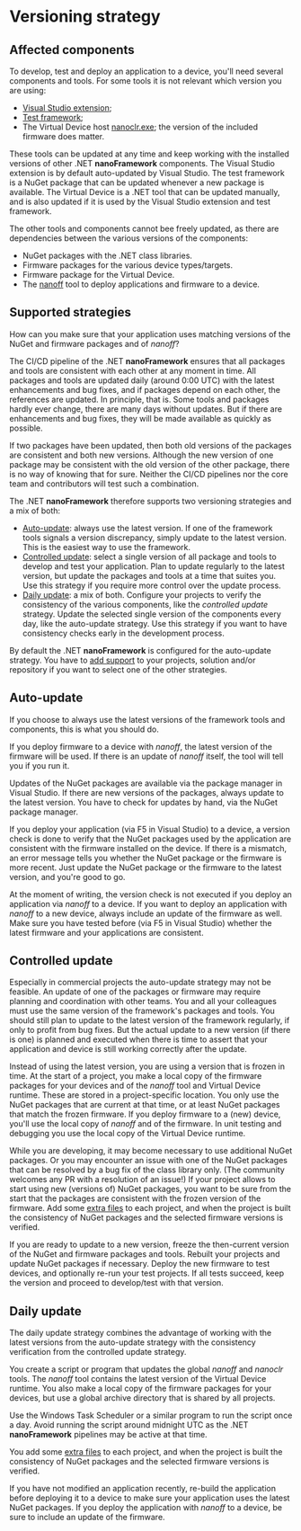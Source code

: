 # Versioning strategy

## Affected components

To develop, test and deploy an application to a device, you'll need several components and tools. For some tools it is not relevant which version you are using:

- [Visual Studio extension](../getting-started-guides/getting-started-managed.md);
- [Test framework](../unit-test);
- The Virtual Device host [nanoclr.exe](../getting-started-guides/virtual-device.md); the version of the included firmware does matter.

These tools can be updated at any time and keep working with the installed versions of other .NET **nanoFramework** components. The Visual Studio extension is by default auto-updated by Visual Studio. The test framework is a NuGet package that can be updated whenever a new package is available. The Virtual Device is a .NET tool that can be updated manually, and is also updated if it is used by the Visual Studio extension and test framework.

The other tools and components cannot bee freely updated, as there are dependencies between the various versions of the components:

- NuGet packages with the .NET class libraries.
- Firmware packages for the various device types/targets.
- Firmware package for the Virtual Device.
- The [nanoff](https://github.com/nanoframework/nanoFirmwareFlasher) tool to deploy applications and firmware to a device.

## Supported strategies
How can you make sure that your application uses matching versions of the NuGet and firmware packages and of *nanoff*? 

The CI/CD pipeline of the .NET **nanoFramework** ensures that all packages and tools are consistent with each other at any moment in time. All packages and tools are updated daily (around 0:00 UTC) with the latest enhancements and bug fixes, and if packages depend on each other, the references are updated. In principle, that is. Some tools and packages hardly ever change, there are many days without updates. But if there are enhancements and bug fixes, they will be made available as quickly as possible.

If two packages have been updated, then both old versions of the packages are consistent and both new versions. Although the new version of one package may be consistent with the old version of the other package, there is no way of knowing that for sure. Neither the CI/CD pipelines nor the core team and contributors will test such a combination.

The .NET **nanoFramework** therefore supports two versioning strategies and a mix of both:

- [Auto-update](#auto-update): always use the latest version. If one of the framework tools signals a version discrepancy, simply update to the latest version. This is the easiest way to use the framework.
- [Controlled update](#controlled-update): select a single version of all package and tools to develop and test your application. Plan to update regularly to the latest version, but update the packages and tools at a time that suites you. Use this strategy if you require more control over the update process.
- [Daily update](#daily-update): a mix of both. Configure your projects to verify the consistency of the various components, like the *controlled update* strategy. Update the selected single version of the components every day, like the auto-update strategy. Use this strategy if you want to have consistency checks early in the development process.

By default the .NET **nanoFramework** is configured for the auto-update strategy. You have to [add support](tools-configuration.md) to your projects, solution and/or repository if you want to select one of the other strategies.

## Auto-update

If you choose to always use the latest versions of the framework tools and components, this is what you should do.

If you deploy firmware to a device with *nanoff*, the latest version of the firmware will be used. If there is an update of *nanoff* itself, the tool will tell you if you run it.

Updates of the NuGet packages are available via the package manager in Visual Studio. If there are new versions of the packages, always update to the latest version. You have to check for updates by hand, via the NuGet package manager. 

If you deploy your application (via F5 in Visual Studio) to a device, a version check is done to verify that the NuGet packages used by the application are consistent with the firmware installed on the device. If there is a mismatch, an error message tells you whether the NuGet package or the firmware is more recent. Just update the NuGet package or the firmware to the latest version, and you're good to go.

At the moment of writing, the version check is not executed if you deploy an application via *nanoff* to a device. If you want to deploy an application with *nanoff* to a new device, always include an update of the firmware as well. Make sure you have tested before (via F5 in Visual Studio) whether the latest firmware and your applications are consistent.

## Controlled update

Especially in commercial projects the auto-update strategy may not be feasible. An update of one of the packages or firmware may require planning and coordination with other teams. You and all your colleagues must use the same version of the framework's packages and tools. You should still plan to update to the latest version of the framework regularly, if only to profit from bug fixes. But the actual update to a new version (if there is one) is planned and executed when there is time to assert that your application and device is still working correctly after the update.

Instead of using the latest version, you are using a version that is frozen in time. At the start of a project, you make a local copy of the firmware packages for your devices and of the *nanoff* tool and Virtual Device runtime. These are stored in a project-specific location. You only use the NuGet packages that are current at that time, or at least NuGet packages that match the frozen firmware. If you deploy firmware to a (new) device, you'll use the local copy of *nanoff* and of the firmware. In unit testing and debugging you use the local copy of the Virtual Device runtime.

While you are developing, it may become necessary to use additional NuGet packages. Or you may encounter an issue with one of the NuGet packages that can be resolved by a bug fix of the class library only. (The community welcomes any PR with a resolution of an issue!) If your project allows to start using new (versions of) NuGet packages, you want to be sure from the start that the packages are consistent with the frozen version of the firmware. Add some [extra files](tools-configuration.md) to each project, and when the project is built the consistency of NuGet packages and the selected firmware versions is verified.

If you are ready to update to a new version, freeze the then-current version of the NuGet and firmware packages and tools. Rebuilt your projects and update NuGet packages if necessary. Deploy the new firmware to test devices, and optionally re-run your test projects. If all tests succeed, keep the version and proceed to develop/test with that version.

## Daily update

The daily update strategy combines the advantage of working with the latest versions from the auto-update strategy with the consistency verification from the controlled update strategy.

You create a script or program that updates the global *nanoff* and *nanoclr* tools. The *nanoff* tool contains the latest version of the Virtual Device runtime. You also make a local copy of the firmware packages for your devices, but use a global archive directory that is shared by all projects.

Use the Windows Task Scheduler or a similar program to run the script once a day. Avoid running the script around midnight UTC as the .NET **nanoFramework** pipelines may be active at that time.

You add some [extra files](tools-configuration.md) to each project, and when the project is built the consistency of NuGet packages and the selected firmware versions is verified.

If you have not modified an application recently, re-build the application before deploying it to a device to make sure your application uses the latest NuGet packages. If you deploy the application with *nanoff* to a device, be sure to include an update of the firmware.

